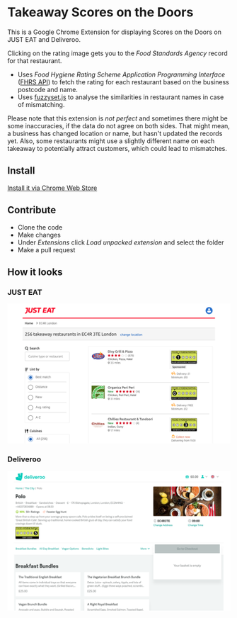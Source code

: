 # Takeaway Scores on the Doors

This is a Google Chrome Extension for displaying Scores on the Doors on JUST EAT and Deliveroo.

Clicking on the rating image gets you to the *Food Standards Agency* record for that restaurant.

* Uses *Food Hygiene Rating Scheme Application Programming Interface* ([FHRS API](http://api.ratings.food.gov.uk/Help)) to fetch the rating for each restaurant based on the business postcode and name.
* Uses [fuzzyset.js](https://github.com/Glench/fuzzyset.js) to analyse the similarities in restaurant names in case of mismatching.

Please note that this extension is *not perfect* and sometimes there might be some inaccuracies, if the data do not agree on both sides. That might mean, a business has changed location or name, but hasn't updated the records yet. Also, some restaurants might use a slightly different name on each takeaway to potentially attract customers, which could lead to mismatches.

## Install

[Install it via Chrome Web Store](https://chrome.google.com/webstore/detail/takeaway-scores-on-the-do/cgfblelihkaeaeliedhajkmjllcehbdp)

## Contribute

* Clone the code
* Make changes
* Under *Extensions* click *Load unpacked extension* and select the folder
* Make a pull request

## How it looks

### JUST EAT
![image](ss_just_eat.png)

### Deliveroo
![image](ss_deliveroo.png)

